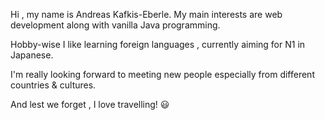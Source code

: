 Hi , my name is Andreas Kafkis-Eberle.
My main interests are web development along with vanilla Java programming.

Hobby-wise I like learning foreign languages , currently aiming for N1 in Japanese.


I'm really looking forward to meeting new people especially from different countries & cultures.

And lest we forget , I love travelling! :smiley:
